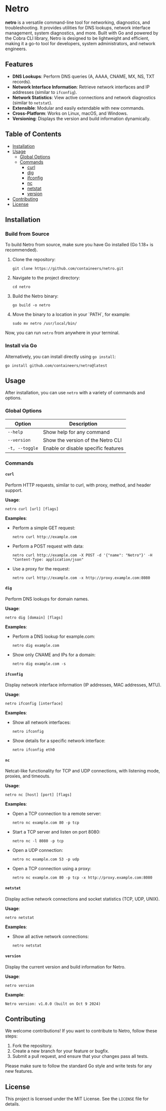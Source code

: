 
# Netro

**netro** is a versatile command-line tool for networking, diagnostics, and troubleshooting. It provides utilities for DNS lookups, network interface management, system diagnostics, and more. Built with Go and powered by the Cobra CLI library, Netro is designed to be lightweight and efficient, making it a go-to tool for developers, system administrators, and network engineers.

## Features

- **DNS Lookups**: Perform DNS queries (A, AAAA, CNAME, MX, NS, TXT records).
- **Network Interface Information**: Retrieve network interfaces and IP addresses (similar to `ifconfig`).
- **Network Statistics**: View active connections and network diagnostics (similar to `netstat`).
- **Extensible**: Modular and easily extendable with new commands.
- **Cross-Platform**: Works on Linux, macOS, and Windows.
- **Versioning**: Displays the version and build information dynamically.

## Table of Contents

- [Installation](#installation)
- [Usage](#usage)
  - [Global Options](#global-options)
  - [Commands](#commands)
    - [curl](#curl)
    - [dig](#dig)
    - [ifconfig](#ifconfig)
    - [nc](#nc)
    - [netstat](#netstat)
    - [version](#version)
- [Contributing](#contributing)
- [License](#license)

## Installation

### Build from Source

To build Netro from source, make sure you have Go installed (Go 1.18+ is recommended).

1. Clone the repository:

   ```
   git clone https://github.com/containeers/netro.git
   ```

2. Navigate to the project directory:

   ```
   cd netro
   ```

3. Build the Netro binary:

   ```
   go build -o netro
   ```

4. Move the binary to a location in your \`PATH\`, for example:

   ```
   sudo mv netro /usr/local/bin/
   ```

Now, you can run `netro` from anywhere in your terminal.

### Install via Go

Alternatively, you can install directly using `go install`:

```
go install github.com/containeers/netro@latest
```

## Usage

After installation, you can use `netro` with a variety of commands and options.

### Global Options

| Option         | Description                                |
|----------------|--------------------------------------------|
| `--help`       | Show help for any command                  |
| `--version`    | Show the version of the Netro CLI          |
| `-t, --toggle` | Enable or disable specific features        |

### Commands

#### `curl`

Perform HTTP requests, similar to curl, with proxy, method, and header support.

**Usage**:

```
netro curl [url] [flags]
```

**Examples**:

- Perform a simple GET request:

  ```  
  netro curl http://example.com
  ```

- Perform a POST request with data:

  ```
  netro curl http://example.com -X POST -d '{"name": "Netro"}' -H "Content-Type: application/json"
  ```

- Use a proxy for the request:

  ```
  netro curl http://example.com -x http://proxy.example.com:8080
  ```

#### `dig`

Perform DNS lookups for domain names.

**Usage**:

```
netro dig [domain] [flags]
```

**Examples**:

- Perform a DNS lookup for example.com:

  ```
  netro dig example.com
  ```

- Show only CNAME and IPs for a domain:

  ```
  netro dig example.com -s
  ```

#### `ifconfig`

Display network interface information (IP addresses, MAC addresses, MTU).

**Usage**:

```
netro ifconfig [interface]
```

**Examples**:

- Show all network interfaces:

  ```
  netro ifconfig
  ```

- Show details for a specific network interface:

  ```
  netro ifconfig eth0
  ```

#### `nc`

Netcat-like functionality for TCP and UDP connections, with listening mode, proxies, and timeouts.

**Usage**:

```
netro nc [host] [port] [flags]
```

**Examples**:

- Open a TCP connection to a remote server:

  ```
  netro nc example.com 80 -p tcp
  ```

- Start a TCP server and listen on port 8080:

  ```
  netro nc -l 8080 -p tcp
  ```

- Open a UDP connection:

  ```
  netro nc example.com 53 -p udp
  ```

- Open a TCP connection using a proxy:

  ```
  netro nc example.com 80 -p tcp -x http://proxy.example.com:8080
  ```

#### `netstat`

Display active network connections and socket statistics (TCP, UDP, UNIX).

**Usage**:

```bash
netro netstat
```

**Examples**:

- Show all active network connections:

  ```
  netro netstat
  ```

#### `version`

Display the current version and build information for Netro.

**Usage**:

```
netro version
```

**Example**:

```
Netro version: v1.0.0 (built on Oct 9 2024)
```

## Contributing

We welcome contributions! If you want to contribute to Netro, follow these steps:

1. Fork the repository.
2. Create a new branch for your feature or bugfix.
3. Submit a pull request, and ensure that your changes pass all tests.

Please make sure to follow the standard Go style and write tests for any new features.

## License

This project is licensed under the MIT License. See the `LICENSE` file for details.
